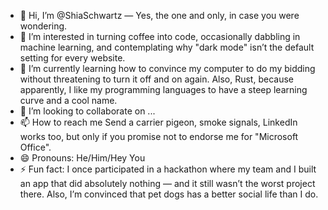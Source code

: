 - 👋 Hi, I’m @ShiaSchwartz — Yes, the one and only, in case you were wondering.
- 👀 I’m interested in turning coffee into code, occasionally dabbling in machine learning, and contemplating why "dark mode" isn’t the default setting for every website.
- 🌱 I’m currently learning how to convince my computer to do my bidding without threatening to turn it off and on again. Also, Rust, because apparently, I like my programming languages to have a steep learning curve and a cool name.
- 💞️ I’m looking to collaborate on ...
- 📫 How to reach me Send a carrier pigeon, smoke signals, LinkedIn works too, but only if you promise not to endorse me for "Microsoft Office".
- 😄 Pronouns: He/Him/Hey You
- ⚡ Fun fact: I once participated in a hackathon where my team and I built an app that did absolutely nothing — and it still wasn’t the worst project there. Also, I’m convinced that pet dogs has a better social life than I do.

<!---
ShiaSchwartz/ShiaSchwartz is a ✨ special ✨ repository because its `README.md` (this file) appears on your GitHub profile.
You can click the Preview link to take a look at your changes.
--->
